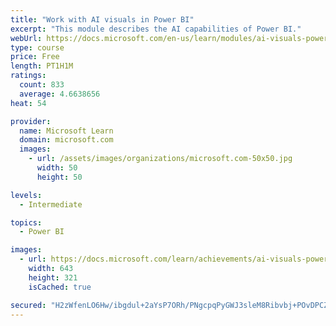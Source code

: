 ```yaml
---
title: "Work with AI visuals in Power BI"
excerpt: "This module describes the AI capabilities of Power BI."
webUrl: https://docs.microsoft.com/en-us/learn/modules/ai-visuals-power-bi/
type: course
price: Free
length: PT1H1M
ratings:
  count: 833
  average: 4.6638656
heat: 54

provider:
  name: Microsoft Learn
  domain: microsoft.com
  images:
    - url: /assets/images/organizations/microsoft.com-50x50.jpg
      width: 50
      height: 50

levels:
  - Intermediate

topics:
  - Power BI

images:
  - url: https://docs.microsoft.com/learn/achievements/ai-visuals-power-bi-social.png
    width: 643
    height: 321
    isCached: true

secured: "H2zWfenLO6Hw/ibgdul+2aYsP7ORh/PNgcpqPyGWJ3sleM8Ribvbj+POvDPCZAVYHflbcDfN0z49Zbp4XfY0e6K7kmTQPTQCrWgdPb2VeRqNg3w+FEVeT2LITQXYGYo+tzqg/wO5ESMXR/Si4rAynubfIdPzcnjbj51brJMGSi6HkSJUEVcF9U5tIGUjvUjRdQE6UZclP8fwowVNop20iXIKkArW+a/3z6MdR3SpMesTUbs0jVQJoVNjqLWKrcmBxgO7vAYPimieGh8TR8C5r+bBYy1Be0vX80YD4rWZ0IM/THJ2gPGQ0oyafKnUggzN5Z7u/3BbMksDtkmeJMqiRbEkvJ5eyQ9pt16lUl9tVs/zU812UCBWt+RpwWdE0pFwEjtkjoNTOXCLP3ZSni+1Qv4vuYeIB711yCmdxqpIdTg=;tet6lw8BjJnzYQgpu1q3zg=="
---
```


